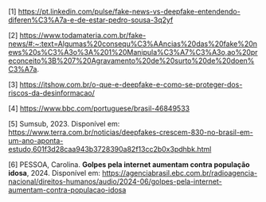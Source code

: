 [1] https://pt.linkedin.com/pulse/fake-news-vs-deepfake-entendendo-diferen%C3%A7a-e-de-estar-pedro-sousa-3q2yf

[2] https://www.todamateria.com.br/fake-news/#:~:text=Algumas%20consequ%C3%AAncias%20das%20fake%20news%20s%C3%A3o%3A%201%20Manipula%C3%A7%C3%A3o,ao%20preconceito%3B%207%20Agravamento%20de%20surto%20de%20doen%C3%A7a.

[3] https://itshow.com.br/o-que-e-deepfake-e-como-se-proteger-dos-riscos-da-desinformacao/

[4] https://www.bbc.com/portuguese/brasil-46849533

[5] Sumsub, 2023.
Disponível em: https://www.terra.com.br/noticias/deepfakes-crescem-830-no-brasil-em-um-ano-aponta-estudo,601f3d28caa943b3728390a82f13cc2b0x3pdhbk.html

[6] PESSOA, Carolina. **Golpes pela internet aumentam contra população idosa**, 2024.
Disponível em: https://agenciabrasil.ebc.com.br/radioagencia-nacional/direitos-humanos/audio/2024-06/golpes-pela-internet-aumentam-contra-populacao-idosa

